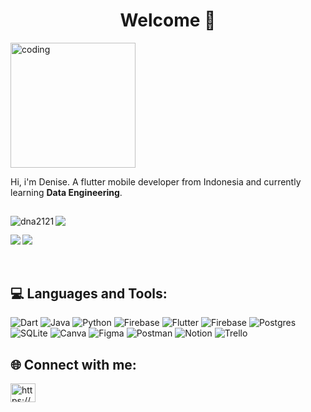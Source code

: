 <h1 align="center">Welcome 👋</h1>

<p><img src="https://i.pinimg.com/originals/f0/f0/d9/f0f0d932d6e39c7af5aa305cbd8da735.gif" alt="coding" width="200" /></p>

Hi, i'm Denise. A flutter mobile developer from Indonesia and currently learning **Data Engineering**.

##

<p><img align="left" src="https://github-readme-stats.vercel.app/api?username=dna2121&theme=default&hide_border=false&include_all_commits=true&count_private=true" alt="dna2121" /></p>

![](https://github-readme-streak-stats.herokuapp.com/?user=dna2121&theme=default&hide_border=false)<br/>

<p><img align="left" src="http://github-profile-summary-cards.vercel.app/api/cards/most-commit-language?username=dna2121&theme=default" /></p>

![](https://github-readme-stats.vercel.app/api/top-langs/?username=dna2121&theme=default&hide_border=false&include_all_commits=true&count_private=true&layout=compact) </br></br></br>

## 💻 Languages and Tools:
![Dart](https://img.shields.io/badge/dart-%230175C2.svg?style=flat-square&logo=dart&logoColor=white) ![Java](https://img.shields.io/badge/java-%23ED8B00.svg?style=flat-square&logo=openjdk&logoColor=white) ![Python](https://img.shields.io/badge/python-3670A0?style=flat-square&logo=python&logoColor=ffdd54) ![Firebase](https://img.shields.io/badge/firebase-%23039BE5.svg?style=flat-square&logo=firebase) ![Flutter](https://img.shields.io/badge/Flutter-%2302569B.svg?style=flat-square&logo=Flutter&logoColor=white) ![Firebase](https://img.shields.io/badge/Firebase-039BE5?style=flat-square&logo=Firebase&logoColor=white) ![Postgres](https://img.shields.io/badge/postgres-%23316192.svg?style=flat-square&logo=postgresql&logoColor=white) ![SQLite](https://img.shields.io/badge/sqlite-%2307405e.svg?style=flat-square&logo=sqlite&logoColor=white) ![Canva](https://img.shields.io/badge/Canva-%2300C4CC.svg?style=flat-square&logo=Canva&logoColor=white) ![Figma](https://img.shields.io/badge/figma-%23F24E1E.svg?style=flat-square&logo=figma&logoColor=white) ![Postman](https://img.shields.io/badge/Postman-FF6C37?style=flat-square&logo=postman&logoColor=white) ![Notion](https://img.shields.io/badge/Notion-%23000000.svg?style=flat-square&logo=notion&logoColor=white) ![Trello](https://img.shields.io/badge/Trello-%23026AA7.svg?style=flat-square&logo=Trello&logoColor=white)

## 🌐 Connect with me:
<p align="left">
<a href="https://linkedin.com/in/https://www.linkedin.com/in/denise-nw/" target="blank"><img align="center" src="https://raw.githubusercontent.com/rahuldkjain/github-profile-readme-generator/master/src/images/icons/Social/linked-in-alt.svg" alt="https://www.linkedin.com/in/denise-nw/" height="30" width="40" /></a>
</p>
